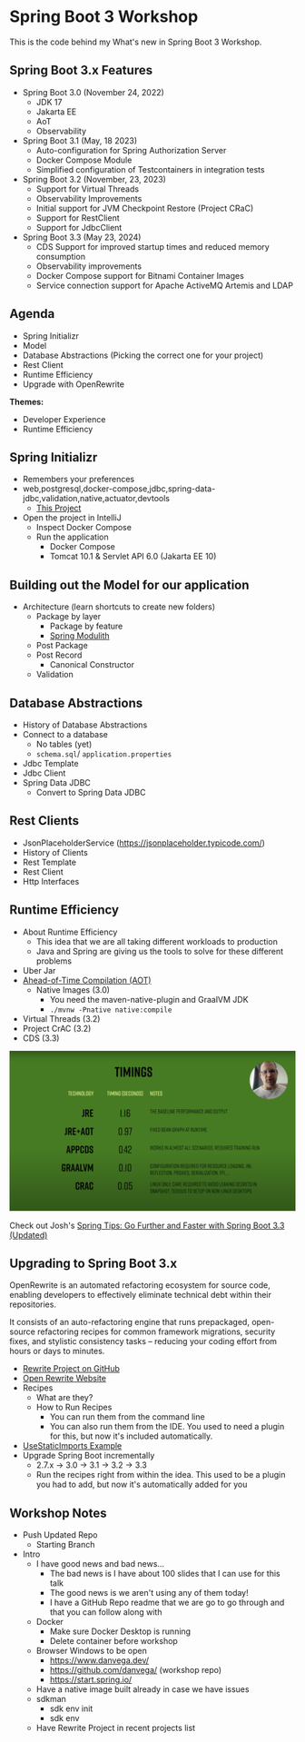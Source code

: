 # Spring Boot 3 Workshop

This is the code behind my What's new in Spring Boot 3 Workshop. 

## Spring Boot 3.x Features

- Spring Boot 3.0 (November 24, 2022)
  - JDK 17
  - Jakarta EE
  - AoT
  - Observability
- Spring Boot 3.1 (May, 18 2023)
  - Auto-configuration for Spring Authorization Server
  - Docker Compose Module
  - Simplified configuration of Testcontainers in integration tests
- Spring Boot 3.2 (November, 23, 2023)
  - Support for Virtual Threads
  - Observability Improvements
  - Initial support for JVM Checkpoint Restore (Project CRaC)
  - Support for RestClient
  - Support for JdbcClient
- Spring Boot 3.3 (May 23, 2024)
  - CDS Support for improved startup times and reduced memory consumption
  - Observability improvements
  - Docker Compose support for Bitnami Container Images
  - Service connection support for Apache ActiveMQ Artemis and LDAP

## Agenda

- Spring Initializr
- Model
- Database Abstractions (Picking the correct one for your project)
- Rest Client
- Runtime Efficiency
- Upgrade with OpenRewrite

**Themes:** 
- Developer Experience
- Runtime Efficiency

## Spring Initializr

- Remembers your preferences
- web,postgresql,docker-compose,jdbc,spring-data-jdbc,validation,native,actuator,devtools
  - [This Project](https://start.spring.io/#!type=maven-project&language=java&platformVersion=3.3.1&packaging=jar&jvmVersion=22&groupId=dev.danvega&artifactId=sb3-kcdc&name=sb3-kcdc&description=Spring%20Boot%203%20Workshop&packageName=dev.danvega.sb3w&dependencies=web,postgresql,docker-compose,jdbc,validation,native,actuator,devtools,data-jdbc)
- Open the project in IntelliJ
  - Inspect Docker Compose
  - Run the application
    - Docker Compose
    - Tomcat 10.1 & Servlet API 6.0 (Jakarta EE 10)

## Building out the Model for our application

- Architecture (learn shortcuts to create new folders)
  - Package by layer
    - Package by feature
    - [Spring Modulith](https://spring.io/projects/spring-modulith)
  - Post Package
  - Post Record
    - Canonical Constructor
  - Validation

## Database Abstractions

- History of Database Abstractions
- Connect to a database
  - No tables (yet)
  - `schema.sql`/ `application.properties`
- Jdbc Template
- Jdbc Client
- Spring Data JDBC
  - Convert to Spring Data JDBC

## Rest Clients

- JsonPlaceholderService (https://jsonplaceholder.typicode.com/)
- History of Clients
- Rest Template
- Rest Client
- Http Interfaces

## Runtime Efficiency
  
  - About Runtime Efficiency 
    - This idea that we are all taking different workloads to production
    - Java and Spring are giving us the tools to solve for these different problems
  - Uber Jar
  - [Ahead-of-Time Compilation (AOT)](https://docs.spring.io/spring-framework/reference/core/aot.html)
    - Native Images (3.0)
      - You need the maven-native-plugin and GraalVM JDK
      - `./mvnw -Pnative native:compile`
  - Virtual Threads (3.2)
  - Project CrAC (3.2)
  - CDS (3.3)

![Runtime Efficiency](./images/spring_boot_runtime_efficiency.png)

Check out Josh's [Spring Tips: Go Further and Faster with Spring Boot 3.3 (Updated)](https://www.youtube.com/watch?v=zeY3Wg1ieqI)

## Upgrading to Spring Boot 3.x

OpenRewrite is an automated refactoring ecosystem for source code, enabling developers to effectively eliminate technical debt within their repositories.

It consists of an auto-refactoring engine that runs prepackaged, open-source refactoring recipes for common framework migrations, security fixes, and stylistic consistency tasks – reducing your coding effort from hours or days to minutes.

- [Rewrite Project on GitHub](https://github.com/danvega/rewrite)
- [Open Rewrite Website](https://docs.openrewrite.org/)
- Recipes
  - What are they? 
  - How to Run Recipes
    - You can run them from the command line
    - You can also run them from the IDE. You used to need a plugin for this, but now it's included automatically.
- [UseStaticImports Example](https://docs.openrewrite.org/recipes/java/testing/junit5/staticimports)
- Upgrade Spring Boot incrementally 
  - 2.7.x -> 3.0 -> 3.1 -> 3.2 -> 3.3
  - Run the recipes right from within the idea. This used to be a plugin you had to add, but now it's automatically added for you

## Workshop Notes

- Push Updated Repo
  - Starting Branch
- Intro
  - I have good news and bad news... 
    - The bad news is I have about 100 slides that I can use for this talk
    - The good news is we aren't using any of them today! 
    - I have a GitHub Repo readme that we are go to go through and that you can follow along with
  - Docker
    - Make sure Docker Desktop is running
    - Delete container before workshop 
  - Browser Windows to be open
    - https://www.danvega.dev/
    - https://github.com/danvega/ (workshop repo)
    - https://start.spring.io/
  - Have a native image built already in case we have issues
  - sdkman
    - sdk env init
    - sdk env
  - Have Rewrite Project in recent projects list




